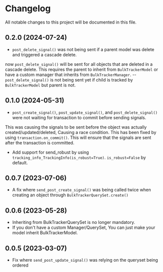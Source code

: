 # Changelog

All notable changes to this project will be documented in this file.

## 0.2.0 (2024-07-24)
- `post_delete_signal()` was not being sent if a parent model was delete and triggered a cascade delete.

now `post_delete_signal()` will be sent for all objects that are deleted in a cascade delete.
This requires the parent to inherit from `BulkTrackerModel` or have a custom manager that inherits from `BulkTrackerManager`.
-- `post_delete_signal()` is not being sent yet if child is tracked by `BulkTrackerModel` but parent is not.

## 0.1.0 (2024-05-31)
- `post_create_signal()`, `post_update_signal()`, and `post_delete_signal()` were not waiting for transaction to commit before sending signals.

This was causing the signals to be sent before the object was actually created/updated/deleted, Causing a race condition.
This has been fixed by using `transaction.on_commit()`.
This will ensure that the signals are sent after the transaction is committed.
- Add support for send_robust by using `tracking_info_TrackingInfo(is_robust=True)`. `is_robust=False` by default.

## 0.0.7 (2023-07-06)
- A fix where `send_post_create_signal()` was being called twice when creating an object through `BulkTrackerQuerySet.create()`

## 0.0.6 (2023-05-28)
- Inheriting from BulkTrackerQuerySet is no longer mandatory.
- If you don't have a custom Manager/QuerySet, You can just make your model inherit BulkTrackerModel.

## 0.0.5 (2023-03-07)
- Fix where `send_post_update_signal()` was relying on the queryset being ordered
